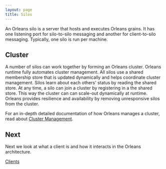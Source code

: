 ```yaml
---
layout: page
title: Silos
---
```



An Orleans silo is a server that hosts and executes Orleans grains. It has one listening port for silo-to-silo messaging and another for client-to-silo messaging. Typically, one silo is run per machine.

## Cluster
A number of silos can work together by forming an Orleans cluster. Orleans runtime fully automates cluster management. 
All silos use a shared membership store that is updated dynamically and helps coordinate cluster management.
Silos learn about each others' status by reading the shared store. At any time, a silo can join a cluster by registering in a the shared store. This way the cluster can can scale-out dynamically at runtime.
Orleans provides resilience and availability by removing unresponsive silos from the cluster.

For an in-depth detailed documentation of how Orleans manages a cluster, read about [Cluster Management](/orleans/Runtime-Implementation-Details/Cluster-Management).

## Next
Next we look at what a client is and how it interacts in the Orleans architecture.

[Clients](Clients)
